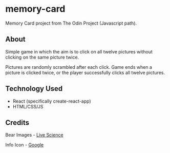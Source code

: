 # memory-card

Memory Card project from The Odin Project (Javascript path).

## About

Simple game in which the aim is to click on all twelve pictures without clicking on the same picture twice.

Pictures are randomly scrambled after each click. Game ends when a picture is clicked twice, or the player successfully clicks all twelve pictures.

## Technology Used

- React (specifically create-react-app)
- HTML/CSS/JS

## Credits

Bear Images - [Live Science](https://www.livescience.com/15316-image-gallery-bears.html)

Info Icon - [Google](https://fonts.google.com/icons)

